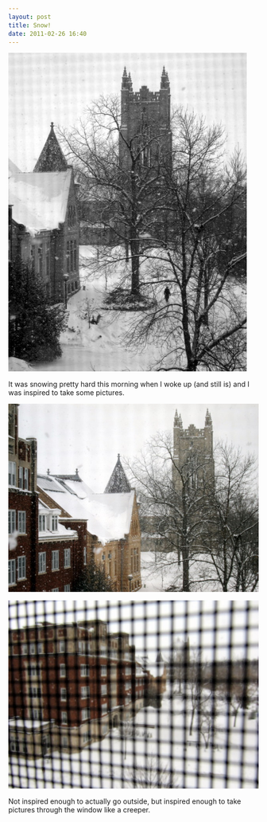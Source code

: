 ```yaml
---
layout: post
title: Snow!
date: 2011-02-26 16:40
---
```


![black and white chapel in the snow](/photo/2011/02/26/IMG_3511.jpg)

It was snowing pretty hard this morning when I woke up (and still is) and I was inspired to take some pictures.

![davis, scoville, and chapel in the snow](/photo/2011/02/26/IMG_3505.jpg)

![davis through screen window](/photo/2011/02/26/IMG_3501.jpg)

Not inspired enough to actually go outside, but inspired enough to take pictures through the window like a creeper.
